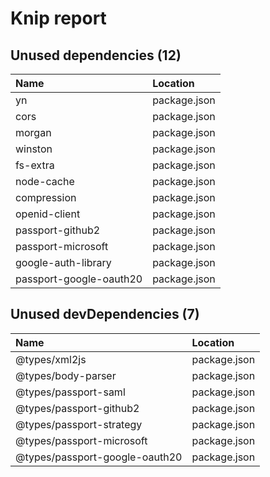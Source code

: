# Knip report

## Unused dependencies (12)

| Name                    | Location     |
|:------------------------|:-------------|
| yn                      | package.json |
| cors                    | package.json |
| morgan                  | package.json |
| winston                 | package.json |
| fs-extra                | package.json |
| node-cache              | package.json |
| compression             | package.json |
| openid-client           | package.json |
| passport-github2        | package.json |
| passport-microsoft      | package.json |
| google-auth-library     | package.json |
| passport-google-oauth20 | package.json |

## Unused devDependencies (7)

| Name                           | Location     |
|:-------------------------------|:-------------|
| @types/xml2js                  | package.json |
| @types/body-parser             | package.json |
| @types/passport-saml           | package.json |
| @types/passport-github2        | package.json |
| @types/passport-strategy       | package.json |
| @types/passport-microsoft      | package.json |
| @types/passport-google-oauth20 | package.json |

